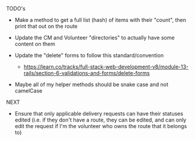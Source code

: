 TODO's

* Make a method to get a full list (hash) of items with their "count", then print that out on the route

* Update the CM and Volunteer "directories" to actually have some content on them

* Update the "delete" forms to follow this standard/convention
  - https://learn.co/tracks/full-stack-web-development-v8/module-13-rails/section-6-validations-and-forms/delete-forms

* Maybe all of my helper methods should be snake case and not camelCase

NEXT
* Ensure that only applicable delivery requests can have their statuses edited (i.e. if they don't have a route, they can be edited, and can only edit the request if I'm the volunteer who owns the route that it belongs to)
